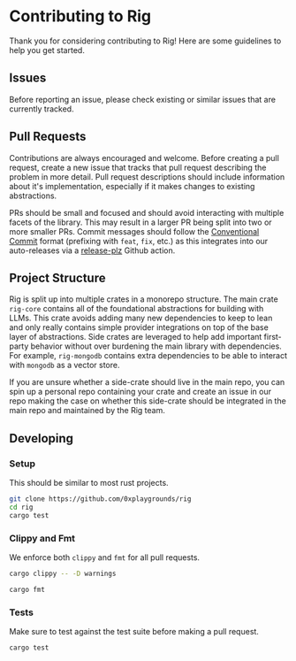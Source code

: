 # Contributing to Rig

Thank you for considering contributing to Rig! Here are some guidelines to help you get started.

## Issues

Before reporting an issue, please check existing or similar issues that are currently tracked.

## Pull Requests

Contributions are always encouraged and welcome. Before creating a pull request, create a new issue that tracks that pull request describing the problem in more detail. Pull request descriptions should include information about it's implementation, especially if it makes changes to existing abstractions.

PRs should be small and focused and should avoid interacting with multiple facets of the library. This may result in a larger PR being split into two or more smaller PRs. Commit messages should follow the [Conventional Commit](conventionalcommits.org/en/v1.0.0) format (prefixing with `feat`, `fix`, etc.) as this integrates into our auto-releases via a [release-plz](https://github.com/MarcoIeni/release-plz) Github action.

## Project Structure

Rig is split up into multiple crates in a monorepo structure. The main crate `rig-core` contains all of the foundational abstractions for building with LLMs. This crate avoids adding many new dependencies to keep to lean and only really contains simple provider integrations on top of the base layer of abstractions. Side crates are leveraged to help add important first-party behavior without over burdening the main library with dependencies. For example, `rig-mongodb` contains extra dependencies to be able to interact with `mongodb` as a vector store.

If you are unsure whether a side-crate should live in the main repo, you can spin up a personal repo containing your crate and create an issue in our repo making the case on whether this side-crate should be integrated in the main repo and maintained by the Rig team.


## Developing

### Setup

This should be similar to most rust projects.

```bash
git clone https://github.com/0xplaygrounds/rig
cd rig
cargo test
```

### Clippy and Fmt

We enforce both `clippy` and `fmt` for all pull requests.

```bash
cargo clippy -- -D warnings
```

```bash
cargo fmt
```


### Tests

Make sure to test against the test suite before making a pull request.

```bash
cargo test
```
